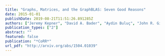 ```yaml
---
title: "Graphs, Matrices, and the GraphBLAS: Seven Good Reasons"
date: 2015-01-01
publishDate: 2019-08-21T11:51:26.891285Z
authors: ["Jeremy Kepner", "David A. Bader", "Aydin Buluç", "John R. Gilbert", "Timothy G. Mattson", "Henning Meyerhenke"]
publication_types: ["2"]
abstract: ""
featured: false
publication: "*CoRR*"
url_pdf: "http://arxiv.org/abs/1504.01039"
---
```


